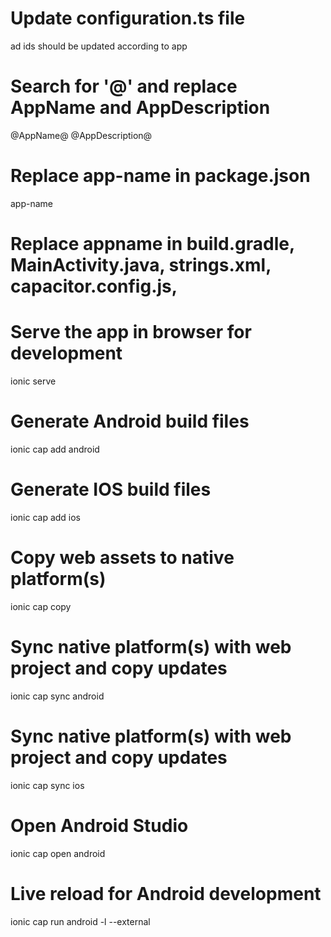 # Update configuration.ts file
ad ids should be updated according to app

# Search for '@' and replace AppName and AppDescription
@AppName@
@AppDescription@

# Replace app-name in package.json
app-name

# Replace appname in build.gradle, MainActivity.java, strings.xml, capacitor.config.js,

# Serve the app in browser for development
ionic serve

# Generate Android build files
ionic cap add android

# Generate IOS build files
ionic cap add ios

# Copy web assets to native platform(s)
ionic cap copy

# Sync native platform(s) with web project and copy updates
ionic cap sync android

# Sync native platform(s) with web project and copy updates
ionic cap sync ios

# Open Android Studio
ionic cap open android

# Live reload for Android development
ionic cap run android -l --external

